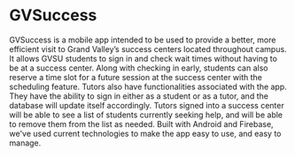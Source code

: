 # GVSuccess
GVSuccess is a mobile app intended to be used to provide a better, more efficient visit to Grand Valley’s success centers located throughout campus. It allows GVSU students to sign in and check wait times without having to be at a success center. Along with checking in early, students can also reserve a time slot for a future session at the success center with the scheduling feature. Tutors also have functionalities associated with the app. They have the ability to sign in either as a student or as a tutor, and the database will update itself accordingly. Tutors signed into a success center will be able to see a list of students currently seeking help, and will be able to remove them from the list as needed. Built with Android and Firebase, we've used current technologies to make the app easy to use, and easy to manage.


